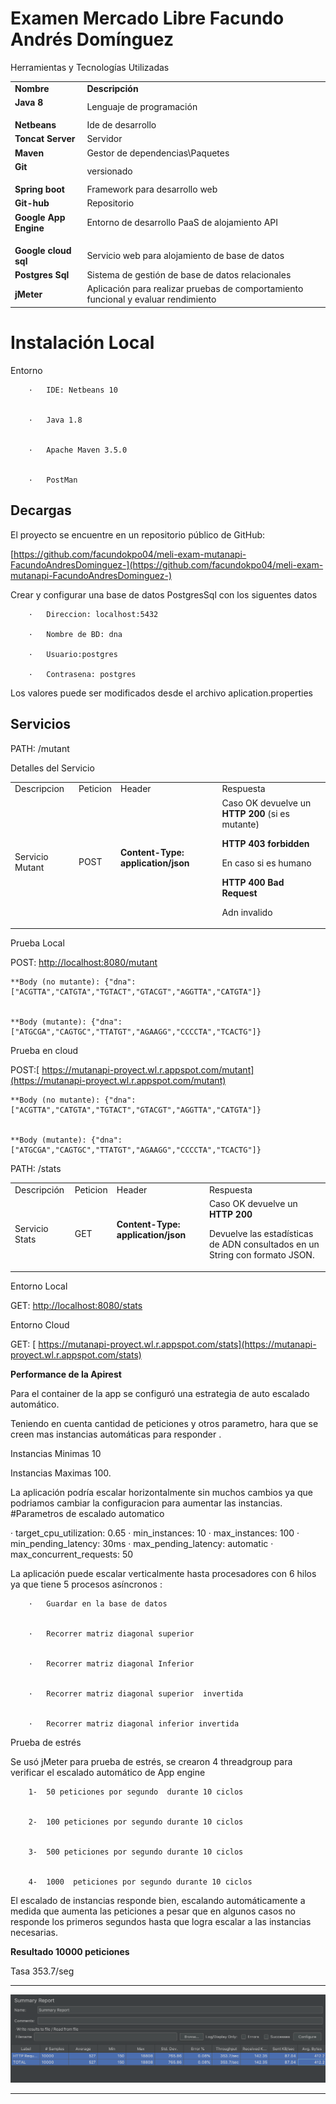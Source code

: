 
<h1>Examen Mercado Libre Facundo Andrés Domínguez</h1>

 

Herramientas y Tecnologías Utilizadas

 


<table>
  <tr>
   <td><strong>Nombre</strong>
   </td>
   <td><strong>Descripción</strong>
   </td>
  </tr>
  <tr>
   <td><strong>Java 8</strong>
<p>
 
   </td>
   <td>Lenguaje de programación
   </td>
  </tr>
  <tr>
   <td><strong>Netbeans</strong>
   </td>
   <td>Ide de desarrollo
   </td>
  </tr>
  <tr>
   <td><strong>Toncat Server</strong>
   </td>
   <td>Servidor
   </td>
  </tr>
  <tr>
   <td><strong>Maven</strong>
   </td>
   <td>Gestor de dependencias\Paquetes
   </td>
  </tr>
  <tr>
   <td><strong>Git</strong>
<p>
 
   </td>
   <td>versionado
   </td>
  </tr>
  <tr>
   <td><strong>Spring boot</strong>
   </td>
   <td>Framework para desarrollo web
   </td>
  </tr>
  <tr>
   <td><strong>Git-hub</strong>
   </td>
   <td>Repositorio
   </td>
  </tr>
  <tr>
   <td><strong>Google App Engine</strong>
<p>
 
   </td>
   <td>Entorno de desarrollo PaaS de alojamiento API
<p>
 
   </td>
  </tr>
  <tr>
   <td><strong>Google cloud sql</strong>
   </td>
   <td>Servicio web para alojamiento de base de datos
   </td>
  </tr>
  <tr>
   <td><strong>Postgres Sql</strong>
   </td>
   <td>Sistema de gestión de base de datos relacionales
   </td>
  </tr>
  <tr>
   <td><strong>jMeter</strong>
   </td>
   <td>Aplicación para realizar pruebas de comportamiento funcional y evaluar rendimiento
   </td>
  </tr>
</table>



# 


# **Instalación Local**

Entorno


        ·  	IDE: Netbeans 10


        ·  	Java 1.8


        ·  	Apache Maven 3.5.0


        ·  	PostMan
 


## **Decargas**

El proyecto se encuentre en un repositorio público de GitHub:

 

[https://github.com/facundokpo04/meli-exam-mutanapi-FacundoAndresDominguez-](https://github.com/facundokpo04/meli-exam-mutanapi-FacundoAndresDominguez-)

 

Crear y configurar una base de datos PostgresSql con los siguentes datos

        ·  	Direccion: localhost:5432

        ·  	Nombre de BD: dna

        ·  	Usuario:postgres

        ·   Contrasena: postgres

Los valores puede ser modificados desde el archivo aplication.properties

 


## 


## **Servicios**

 

PATH: /mutant

 

Detalles del Servicio


<table>
  <tr>
   <td>Descripcion
   </td>
   <td>Peticion
   </td>
   <td>Header
   </td>
   <td>Respuesta
   </td>
  </tr>
  <tr>
   <td>Servicio Mutant
   </td>
   <td>POST
   </td>
   <td><strong>Content-Type: application/json</strong>
<p>
 
   </td>
   <td>Caso OK devuelve un <strong>HTTP 200</strong> (si es mutante)
<p>
<strong>HTTP 403 </strong> <strong>forbidden</strong>
<p>
En caso si es humano
<p>
<strong>HTTP 400 Bad Request</strong>
<p>
Adn invalido
<p>
 
   </td>
  </tr>
</table>


 

Prueba Local

 

   POST:  [ http://localhost:8080/mutant](http://localhost:8080/mutant)

 


    **Body (no mutante): {"dna":["ACGTTA","CATGTA","TGTACT","GTACGT","AGGTTA","CATGTA"]}


    **Body (mutante): {"dna":["ATGCGA","CAGTGC","TTATGT","AGAAGG","CCCCTA","TCACTG"]}


     

Prueba en cloud

 

POST:[ https://mutanapi-proyect.wl.r.appspot.com/mutant](https://mutanapi-proyect.wl.r.appspot.com/mutant)

 


    **Body (no mutante): {"dna":["ACGTTA","CATGTA","TGTACT","GTACGT","AGGTTA","CATGTA"]}


    **Body (mutante): {"dna":["ATGCGA","CAGTGC","TTATGT","AGAAGG","CCCCTA","TCACTG"]}

 



PATH: /stats

 


<table>
  <tr>
   <td>Descripción
   </td>
   <td>Peticion
   </td>
   <td>Header
   </td>
   <td>Respuesta
   </td>
  </tr>
  <tr>
   <td>Servicio Stats
   </td>
   <td>GET
   </td>
   <td><strong>Content-Type: application/json</strong>
<p>
 
   </td>
   <td>Caso OK devuelve un <strong>HTTP 200</strong>
<p>
Devuelve las estadísticas de ADN consultados en un String con formato JSON.
<p>
 
   </td>
  </tr>
</table>


 

           

Entorno Local

 

 

   GET:  [ http://localhost:8080/stats](http://localhost:8080/stats)

 

Entorno Cloud

 

   GET:  [ https://mutanapi-proyect.wl.r.appspot.com/stats](https://mutanapi-proyect.wl.r.appspot.com/stats)

 

 

**Performance de la Apirest**

 

Para el container de la app se configuró una estrategia de auto escalado automático.

Teniendo en cuenta  cantidad de peticiones y otros parametro, hara que se creen mas instancias automáticas para responder .

Instancias Minimas 10

Instancias Maximas 100.



La aplicación podría escalar horizontalmente sin muchos cambios ya que podriamos cambiar la configuracion para aumentar las instancias.
#Parametros de escalado automatico

   ·  target_cpu_utilization: 0.65
   ·  min_instances: 10
   ·  max_instances: 100
   ·  min_pending_latency: 30ms
   ·  max_pending_latency: automatic
   ·  max_concurrent_requests: 50
 

La aplicación puede escalar verticalmente hasta procesadores con 6 hilos ya que tiene 5 procesos asíncronos :


        ·  	Guardar en la base de datos


        ·  	Recorrer matriz diagonal superior


        ·  	Recorrer matriz diagonal Inferior


        ·  	Recorrer matriz diagonal superior  invertida


        ·  	Recorrer matriz diagonal inferior invertida

 

Prueba de estrés

 

Se usó jMeter para prueba de estrés, se crearon 4 threadgroup para verificar el escalado automático de App engine


        1-	50 peticiones por segundo  durante 10 ciclos


        2-	100 peticiones por segundo durante 10 ciclos


        3-	500 peticiones por segundo durante 10 ciclos


        4-	1000  peticiones por segundo durante 10 ciclos

El escalado de instancias responde bien, escalando automáticamente a medida que aumenta las peticiones a pesar que en algunos casos no responde los primeros segundos hasta que logra escalar a las instancias necesarias.

 

**Resultado 10000 peticiones**

 Tasa 353.7/seg


*********
![alt text](https://github.com/facundokpo04/meli-exam-mutanapi/blob/master/Test%20Jmeter.png "Test jMeter")
*********



